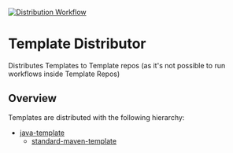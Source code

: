 [![Distribution Workflow](https://img.shields.io/github/actions/workflow/status/litetex-oss/template-distributor/distribute.yml?branch=master&label=distribution)](https://github.com/litetex-oss/template-distributor/actions/workflows/distribute.yml?query=branch%3Amaster)
# Template Distributor

Distributes Templates to Template repos
(as it's not possible to run workflows inside Template Repos)

## Overview
Templates are distributed with the following hierarchy:

* [java-template](https://github.com/litetex-oss/java-template)
  * [standard-maven-template](https://github.com/litetex-oss/standard-maven-template)
